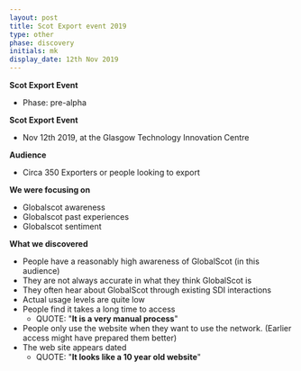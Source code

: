 ```yaml
---
layout: post
title: Scot Export event 2019
type: other
phase: discovery
initials: mk
display_date: 12th Nov 2019
---
```


**Scot Export Event**
- Phase: pre-alpha

**Scot Export Event**
- Nov 12th 2019,  at the Glasgow Technology Innovation Centre

**Audience**
- Circa 350 Exporters or people looking to export

**We were focusing on**
- Globalscot awareness
- Globalscot past experiences
- Globalscot sentiment

**What we discovered**
- People have a reasonably high awareness of GlobalScot (in this audience)
- They are not always accurate in what they think GlobalScot is
- They often hear about GlobalScot through existing SDI interactions
- Actual usage levels are quite low
- People find it takes a long time to access
  - QUOTE: "**It is a very manual process**"
- People only use the website when they want to use the network. (Earlier access might have prepared them better)
- The web site appears dated
  - QUOTE: "**It looks like a 10 year old website**"

<!--more-->
